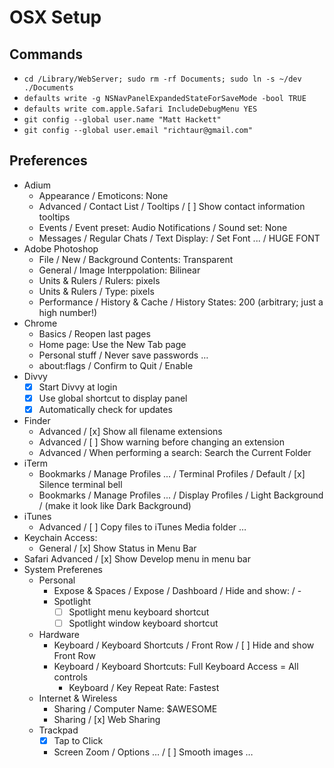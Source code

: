 # OSX Setup

## Commands

* `cd /Library/WebServer; sudo rm -rf Documents; sudo ln -s ~/dev ./Documents`
* `defaults write -g NSNavPanelExpandedStateForSaveMode -bool TRUE`
* `defaults write com.apple.Safari IncludeDebugMenu YES`
* `git config --global user.name "Matt Hackett"`
* `git config --global user.email "richtaur@gmail.com"`

## Preferences

* Adium
	- Appearance / Emoticons: None
	- Advanced / Contact List / Tooltips / [ ] Show contact information tooltips
	- Events / Event preset: Audio Notifications / Sound set: None
	- Messages / Regular Chats / Text Display: / Set Font ... / HUGE FONT
* Adobe Photoshop
	- File / New / Background Contents: Transparent
	- General / Image Interppolation: Bilinear
	- Units &amp; Rulers / Rulers: pixels
	- Units &amp; Rulers / Type: pixels
	- Performance / History &amp; Cache / History States: 200 (arbitrary; just a high number!)
* Chrome
	- Basics / Reopen last pages
	- Home page: Use the New Tab page
	- Personal stuff / Never save passwords …
	- about:flags / Confirm to Quit / Enable
* Divvy
	- [x] Start Divvy at login
	- [x] Use global shortcut to display panel
	- [x] Automatically check for updates
* Finder
	- Advanced / [x] Show all filename extensions
	- Advanced / [ ] Show warning before changing an extension
	- Advanced / When performing a search: Search the Current Folder
* iTerm
	- Bookmarks / Manage Profiles ... / Terminal Profiles / Default / [x] Silence terminal bell
	- Bookmarks / Manage Profiles ... / Display Profiles / Light Background / (make it look like Dark Background)
* iTunes
	- Advanced / [ ] Copy files to iTunes Media folder …
* Keychain Access:
	- General / [x] Show Status in Menu Bar
* Safari
	Advanced / [x] Show Develop menu in menu bar
* System Preferenes
	* Personal
		- Expose & Spaces / Expose / Dashboard / Hide and show: / -
		- Spotlight
			* [ ] Spotlight menu keyboard shortcut
			* [ ] Spotlight window keyboard shortcut
	* Hardware
		- Keyboard / Keyboard Shortcuts / Front Row / [ ] Hide and show Front Row
		- Keyboard / Keyboard Shortcuts: Full Keyboard Access = All controls
			* Keyboard / Key Repeat Rate: Fastest
	* Internet & Wireless
		- Sharing / Computer Name: $AWESOME
		- Sharing / [x] Web Sharing
	- Trackpad
		* [x] Tap to Click
		* Screen Zoom / Options … / [ ] Smooth images …
